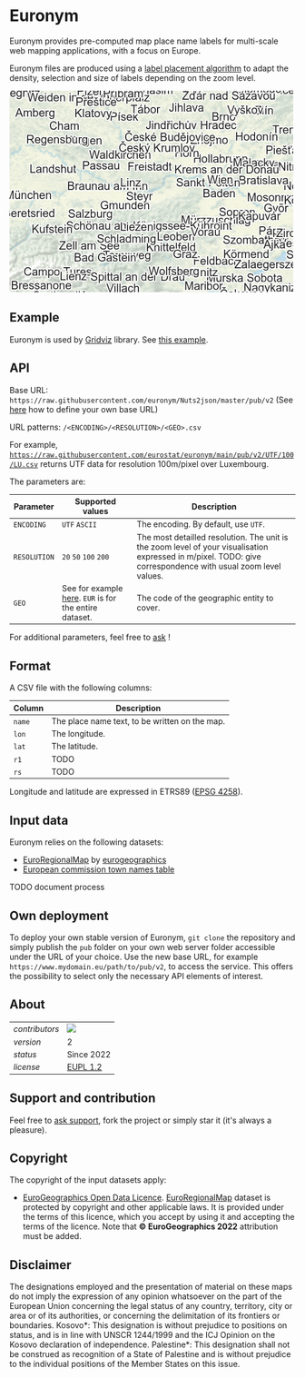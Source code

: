 # Euronym

Euronym provides pre-computed map place name labels for multi-scale web mapping applications, with a focus on Europe.

Euronym files are produced using a [label placement algorithm](https://en.wikipedia.org/wiki/Automatic_label_placement) to adapt the density, selection and size of labels depending on the zoom level.

[![](/docs/overview.gif)](https://eurostat.github.io/gridviz/examples/labels_.html)

## Example

Euronym is used by [Gridviz](https://github.com/eurostat/gridviz/blob/master/docs/reference.md#showing-labels) library. See [this example](https://eurostat.github.io/gridviz/examples/labels_.html).

## API

Base URL: `https://raw.githubusercontent.com/euronym/Nuts2json/master/pub/v2`
(See [here](#own-deployment) how to define your own base URL)

URL patterns:  `/<ENCODING>/<RESOLUTION>/<GEO>.csv`

For example, [`https://raw.githubusercontent.com/eurostat/euronym/main/pub/v2/UTF/100/LU.csv`](https://raw.githubusercontent.com/eurostat/euronym/main/pub/v2/UTF/100/LU.csv) returns UTF data for resolution 100m/pixel over Luxembourg.

The parameters are:

| Parameter | Supported values | Description |
| ------------- | ------------- |-------------|
| `ENCODING` | `UTF` `ASCII` | The encoding. By default, use `UTF`. |
| `RESOLUTION` | `20` `50` `100` `200` | The most detailled resolution. The unit is the zoom level of your visualisation expressed in m/pixel. TODO: give correspondence with usual zoom level values. |
| `GEO` | See for example [here](https://github.com/eurostat/euronym/tree/main/pub/v2/UTF/20). `EUR` is for the entire dataset. | The code of the geographic entity to cover. |

For additional parameters, feel free to [ask](https://github.com/eurostat/euronym/issues/new) !

## Format

A CSV file with the following columns:

| Column | Description |
| ------------- | ------------- |
| `name` | The place name text, to be written on the map. |
| `lon` | The longitude.  |
| `lat` | The latitude. |
| `r1` | TODO |
| `rs` | TODO |

Longitude and latitude are expressed in ETRS89 ([EPSG 4258](https://spatialreference.org/ref/epsg/etrs89/)).

## Input data

Euronym relies on the following datasets:

- [EuroRegionalMap](https://eurogeographics.org/maps-for-europe/euroregionalmap/) by [eurogeographics](https://eurogeographics.org/)
- [European commission town names table](https://ec.europa.eu/regional_policy/en/information/maps/urban-centres-towns)

TODO document process

## Own deployment

To deploy your own stable version of Euronym, `git clone` the repository and simply publish the `pub` folder on your own web server folder accessible under the URL of your choice. Use the new base URL, for example `https://www.mydomain.eu/path/to/pub/v2`, to access the service. This offers the possibility to select only the necessary API elements of interest.


## About

| | |
|-|-|
| *contributors* | [<img src="https://github.com/jgaffuri.png" height="40" />](https://github.com/jgaffuri)  |
| *version* | 2 |
| *status* | Since 2022 |
| *license* | [EUPL 1.2](https://github.com/eurostat/Nuts2json/blob/master/LICENSE) |


## Support and contribution

Feel free to [ask support](https://github.com/eurostat/euronym/issues/new), fork the project or simply star it (it's always a pleasure).


## Copyright

The copyright of the input datasets apply:

- [EuroGeographics Open Data Licence](https://www.mapsforeurope.org/licence). [EuroRegionalMap](https://eurogeographics.org/maps-for-europe/euroregionalmap/) dataset is protected by copyright and other applicable laws. It is provided under the terms of this licence, which you accept by using it and accepting the terms of the licence. Note that **© EuroGeographics 2022** attribution must be added.


## Disclaimer

The designations employed and the presentation of material on these maps do not imply the expression of any opinion whatsoever on the part of the European Union concerning the legal status of any country, territory, city or area or of its authorities, or concerning the delimitation of its frontiers or boundaries. Kosovo*: This designation is without prejudice to positions on status, and is in line with UNSCR 1244/1999 and the ICJ Opinion on the Kosovo declaration of independence. Palestine*: This designation shall not be construed as recognition of a State of Palestine and is without prejudice to the individual positions of the Member States on this issue.
